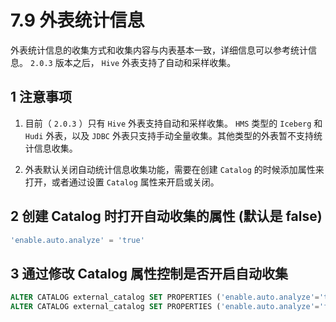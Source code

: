 # 7.9 外表统计信息

外表统计信息的收集方式和收集内容与内表基本一致，详细信息可以参考统计信息。 `2.0.3` 版本之后， `Hive` 外表支持了自动和采样收集。

## 1 注意事项

1. 目前（ `2.0.3` ）只有 `Hive` 外表支持自动和采样收集。 `HMS` 类型的 `Iceberg` 和 `Hudi` 外表，以及 `JDBC` 外表只支持手动全量收集。其他类型的外表暂不支持统计信息收集。

2. 外表默认关闭自动统计信息收集功能，需要在创建 `Catalog` 的时候添加属性来打开，或者通过设置 `Catalog` 属性来开启或关闭。

## 2 创建 Catalog 时打开自动收集的属性 (默认是 false)

```sql
'enable.auto.analyze' = 'true'
```

## 3 通过修改 Catalog 属性控制是否开启自动收集

```sql
ALTER CATALOG external_catalog SET PROPERTIES ('enable.auto.analyze'='true'); // 打开自动收集
ALTER CATALOG external_catalog SET PROPERTIES ('enable.auto.analyze'='false'); // 关闭自动收集
```
